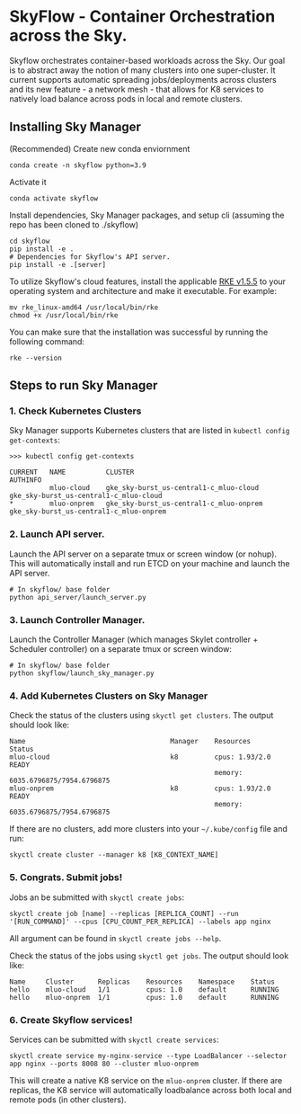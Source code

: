 # SkyFlow - Container Orchestration across the Sky.

Skyflow orchestrates container-based workloads across the Sky. Our goal is to abstract away the notion of many clusters into one super-cluster. It current supports automatic spreading jobs/deployments across clusters and its new feature - a network mesh - that allows for K8 services to natively load balance across pods in local and remote clusters.

## Installing Sky Manager

(Recommended) Create new conda enviornment

```
conda create -n skyflow python=3.9
```
Activate it
```
conda activate skyflow 
```

Install dependencies, Sky Manager packages, and setup cli
(assuming the repo has been cloned to ./skyflow)
```
cd skyflow
pip install -e .
# Dependencies for Skyflow's API server.
pip install -e .[server]
```

To utilize Skyflow's cloud features, install the applicable [RKE v1.5.5](https://github.com/rancher/rke/releases/tag/v1.5.5) to your operating system and architecture and make it executable. For example:  
```
mv rke_linux-amd64 /usr/local/bin/rke
chmod +x /usr/local/bin/rke
```

You can make sure that the installation was successful by running the following command:
```
rke --version
```

## Steps to run Sky Manager

### 1. Check Kubernetes Clusters

Sky Manager supports Kubernetes clusters that are listed in `kubectl config get-contexts`:

```
>>> kubectl config get-contexts

CURRENT   NAME          CLUSTER                                   AUTHINFO                               
          mluo-cloud    gke_sky-burst_us-central1-c_mluo-cloud    gke_sky-burst_us-central1-c_mluo-cloud    
*         mluo-onprem   gke_sky-burst_us-central1-c_mluo-onprem   gke_sky-burst_us-central1-c_mluo-onprem   
```

### 2. Launch API server.

Launch the API server on a separate tmux or screen window (or nohup). This will automatically install and run ETCD on your machine and launch the API server.

```
# In skyflow/ base folder
python api_server/launch_server.py
```

### 3. Launch Controller Manager.

Launch the Controller Manager (which manages Skylet controller + Scheduler controller) on a separate tmux or screen window:

```
# In skyflow/ base folder
python skyflow/launch_sky_manager.py
```

### 4. Add Kubernetes Clusters on Sky Manager

Check the status of the clusters using `skyctl get clusters`. The output should look like:
```
Name                                    Manager    Resources                          Status
mluo-cloud                              k8         cpus: 1.93/2.0                     READY
                                                   memory: 6035.6796875/7954.6796875
mluo-onprem                             k8         cpus: 1.93/2.0                     READY
                                                   memory: 6035.6796875/7954.6796875
```

If there are no clusters, add more clusters into your `~/.kube/config` file and run:
```
skyctl create cluster --manager k8 [K8_CONTEXT_NAME]
```

### 5. Congrats. Submit jobs!

Jobs an be submitted with `skyctl create jobs`:

```
skyctl create job [name] --replicas [REPLICA_COUNT] --run '[RUN_COMMAND]' --cpus [CPU_COUNT_PER_REPLICA] --labels app nginx
```
All argument can be found in `skyctl create jobs --help`.

Check the status of the jobs using `skyctl get jobs`. The output should look like:

```
Name     Cluster      Replicas    Resources    Namespace    Status
hello    mluo-cloud   1/1         cpus: 1.0    default      RUNNING
hello    mluo-onprem  1/1         cpus: 1.0    default      RUNNING
```

### 6. Create Skyflow services!

Services can be submitted with `skyctl create services`:

```
skyctl create service my-nginx-service --type LoadBalancer --selector app nginx --ports 8008 80 --cluster mluo-onprem
```

This will create a native K8 service on the `mluo-onprem` cluster. If there are replicas, the K8 service will automatically loadbalance across both local and remote pods (in other clusters).






